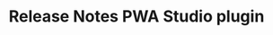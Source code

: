 ---
title : "Release Notes PWA Studio plugin"
meta_title: "PWA Studio plugin changelog - MultiSafepay Docs"

---